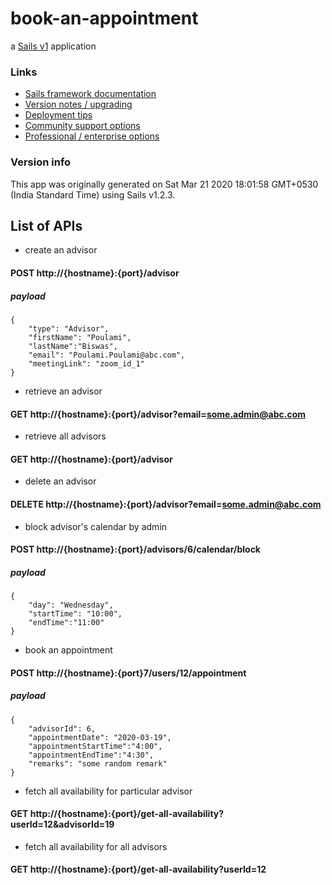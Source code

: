 # book-an-appointment

a [Sails v1](https://sailsjs.com) application

### Links

- [Sails framework documentation](https://sailsjs.com/get-started)
- [Version notes / upgrading](https://sailsjs.com/documentation/upgrading)
- [Deployment tips](https://sailsjs.com/documentation/concepts/deployment)
- [Community support options](https://sailsjs.com/support)
- [Professional / enterprise options](https://sailsjs.com/enterprise)

### Version info

This app was originally generated on Sat Mar 21 2020 18:01:58 GMT+0530 (India Standard Time) using Sails v1.2.3.

<!-- Internally, Sails used [`sails-generate@1.16.13`](https://github.com/balderdashy/sails-generate/tree/v1.16.13/lib/core-generators/new). -->

<!--
Note:  Generators are usually run using the globally-installed `sails` CLI (command-line interface).  This CLI version is _environment-specific_ rather than app-specific, thus over time, as a project's dependencies are upgraded or the project is worked on by different developers on different computers using different versions of Node.js, the Sails dependency in its package.json file may differ from the globally-installed Sails CLI release it was originally generated with.  (Be sure to always check out the relevant [upgrading guides](https://sailsjs.com/upgrading) before upgrading the version of Sails used by your app.  If you're stuck, [get help here](https://sailsjs.com/support).)
-->

## List of APIs

- create an advisor

#### POST http://{hostname}:{port}/advisor

##### payload

    {
        "type": "Advisor",
        "firstName": "Poulami",
        "lastName":"Biswas",
        "email": "Poulami.Poulami@abc.com",
        "meetingLink": "zoom_id_1"
    }

- retrieve an advisor

#### GET http://{hostname}:{port}/advisor?email=some.admin@abc.com

- retrieve all advisors

#### GET http://{hostname}:{port}/advisor

- delete an advisor

#### DELETE http://{hostname}:{port}/advisor?email=some.admin@abc.com

- block advisor's calendar by admin

#### POST http://{hostname}:{port}/advisors/6/calendar/block

##### payload

    {
        "day": "Wednesday",
        "startTime": "10:00",
        "endTime":"11:00"
    }

- book an appointment

#### POST http://{hostname}:{port}7/users/12/appointment

##### payload

    {
        "advisorId": 6,
        "appointmentDate": "2020-03-19",
        "appointmentStartTime":"4:00",
    	"appointmentEndTime":"4:30",
    	"remarks": "some random remark"
    }

- fetch all availability for particular advisor

#### GET http://{hostname}:{port}/get-all-availability?userId=12&advisorId=19

- fetch all availability for all advisors

#### GET http://{hostname}:{port}/get-all-availability?userId=12
